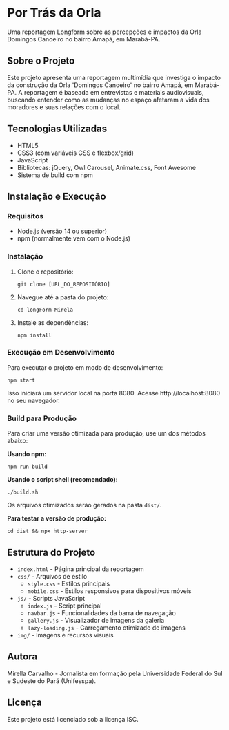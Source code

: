 # Por Trás da Orla

Uma reportagem Longform sobre as percepções e impactos da Orla Domingos Canoeiro no bairro Amapá, em Marabá-PA.

## Sobre o Projeto

Este projeto apresenta uma reportagem multimídia que investiga o impacto da construção da Orla 'Domingos Canoeiro' no bairro Amapá, em Marabá-PA. A reportagem é baseada em entrevistas e materiais audiovisuais, buscando entender como as mudanças no espaço afetaram a vida dos moradores e suas relações com o local.

## Tecnologias Utilizadas

- HTML5
- CSS3 (com variáveis CSS e flexbox/grid)
- JavaScript
- Bibliotecas: jQuery, Owl Carousel, Animate.css, Font Awesome
- Sistema de build com npm

## Instalação e Execução

### Requisitos

- Node.js (versão 14 ou superior)
- npm (normalmente vem com o Node.js)

### Instalação

1. Clone o repositório:
   ```
   git clone [URL_DO_REPOSITÓRIO]
   ```

2. Navegue até a pasta do projeto:
   ```
   cd longForm-Mirela
   ```

3. Instale as dependências:
   ```
   npm install
   ```

### Execução em Desenvolvimento

Para executar o projeto em modo de desenvolvimento:

```
npm start
```

Isso iniciará um servidor local na porta 8080. Acesse http://localhost:8080 no seu navegador.

### Build para Produção

Para criar uma versão otimizada para produção, use um dos métodos abaixo:

**Usando npm:**
```
npm run build
```

**Usando o script shell (recomendado):**
```
./build.sh
```

Os arquivos otimizados serão gerados na pasta `dist/`.

**Para testar a versão de produção:**
```
cd dist && npx http-server
```

## Estrutura do Projeto

- `index.html` - Página principal da reportagem
- `css/` - Arquivos de estilo
  - `style.css` - Estilos principais
  - `mobile.css` - Estilos responsivos para dispositivos móveis
- `js/` - Scripts JavaScript
  - `index.js` - Script principal
  - `navbar.js` - Funcionalidades da barra de navegação
  - `gallery.js` - Visualizador de imagens da galeria
  - `lazy-loading.js` - Carregamento otimizado de imagens
- `img/` - Imagens e recursos visuais

## Autora

Mirella Carvalho - Jornalista em formação pela Universidade Federal do Sul e Sudeste do Pará (Unifesspa).

## Licença

Este projeto está licenciado sob a licença ISC.